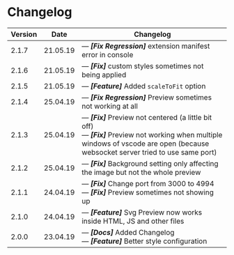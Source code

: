 # Changelog

| Version | Date | Changelog |
| --- | --- | --- |
| 2.1.7 | 21.05.19 | &mdash; **_[Fix Regression]_** extension manifest error in console |
| 2.1.6 | 21.05.19 | &mdash; **_[Fix]_** custom styles sometimes not being applied |
| 2.1.5 | 21.05.19 | &mdash; **_[Feature]_** Added `scaleToFit` option |
| 2.1.4 | 25.04.19 | &mdash; **_[Fix Regression]_** Preview sometimes not working at all |
| 2.1.3 | 25.04.19 | &mdash; **_[Fix]_** Preview not centered (a little bit off) <br> &mdash; **_[Fix]_** Preview not working when multiple windows of vscode are open (because websocket server tried to use same port) |
| 2.1.2 | 25.04.19 | &mdash; **_[Fix]_** Background setting only affecting the image but not the whole preview |
| 2.1.1 | 24.04.19 | &mdash; **_[Fix]_** Change port from 3000 to 4994 <br> &mdash; **_[Fix]_** Preview sometimes not showing up |
| 2.1.0 | 24.04.19 | &mdash; **_[Feature]_** Svg Preview now works inside HTML, JS and other files |
| 2.0.0 | 23.04.19 | &mdash; **_[Docs]_** Added Changelog <br> &mdash; **_[Feature]_** Better style configuration |
